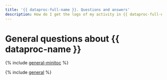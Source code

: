 ```yaml
---
title: '{{ dataproc-full-name }}. Questions and answers'
description: How do I get the logs of my activity in {{ dataproc-full-name }}? Find the answer to this and other questions in this article.
---
```


# General questions about {{ dataproc-name }}

{% include [general-minitoc](../../_qa/data-processing/minitoc/general.md) %}

{% include [general](../../_qa/data-processing/general.md) %}
